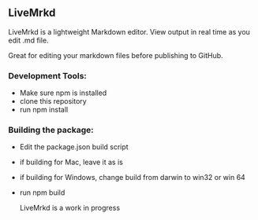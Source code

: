## LiveMrkd

LiveMrkd is  a lightweight Markdown editor.
View output in real time as you edit .md file.  

Great for editing your markdown files before publishing to GitHub.



### Development Tools:

- Make sure npm is installed
- clone this repository
- run npm install

### Building the package:

- Edit the package.json build script
- if building for Mac, leave it as is
- if building for Windows, change build from darwin to win32 or win 64
- run npm build

  LiveMrkd is a work in progress

